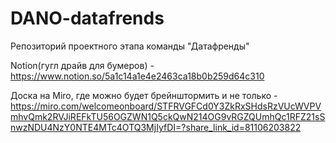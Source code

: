 # DANO-datafrends
Репозиторий проектного этапа команды "Датафренды"

Notion(гугл драйв для бумеров) - https://www.notion.so/5a1c14a1e4e2463ca18b0b259d64c310

Доска на Miro, где можно будет брейнштормить и не только - https://miro.com/welcomeonboard/STFRVGFCd0Y3ZkRxSHdsRzVUcWVPVmhvQmk2RVJiREFkTU56OGZWN1Q5ckQwN214OG9vRGZQUmhQc1RFZ21sSnwzNDU4NzY0NTE4MTc4OTQ3MjIyfDI=?share_link_id=81106203822
